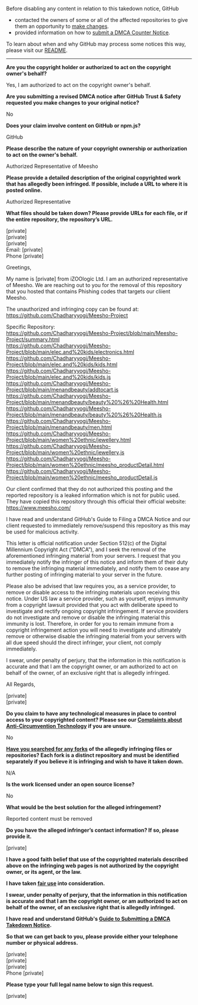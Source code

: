 Before disabling any content in relation to this takedown notice, GitHub
- contacted the owners of some or all of the affected repositories to give them an opportunity to [make changes](https://docs.github.com/en/github/site-policy/dmca-takedown-policy#a-how-does-this-actually-work).
- provided information on how to [submit a DMCA Counter Notice](https://docs.github.com/en/articles/guide-to-submitting-a-dmca-counter-notice).

To learn about when and why GitHub may process some notices this way, please visit our [README](https://github.com/github/dmca/blob/master/README.md#anatomy-of-a-takedown-notice).

---

**Are you the copyright holder or authorized to act on the copyright owner's behalf?**  
  
Yes, I am authorized to act on the copyright owner's behalf.  
  
**Are you submitting a revised DMCA notice after GitHub Trust & Safety requested you make changes to your original notice?**  
  
No  
  
**Does your claim involve content on GitHub or npm.js?**  
  
GitHub  
  
**Please describe the nature of your copyright ownership or authorization to act on the owner's behalf.**  
  
Authorized Representative of Meesho  
  
**Please provide a detailed description of the original copyrighted work that has allegedly been infringed. If possible, include a URL to where it is posted online.**  
  
Authorized Representative  
  
**What files should be taken down? Please provide URLs for each file, or if the entire repository, the repository’s URL.**  
  
[private]  
[private]   
[private]   
Email: [private]  
Phone [private]  
  
Greetings,  
  
My name is [private] from iZOOlogic Ltd. I am an authorized representative of Meesho. We are reaching out to you for the removal of this repository that you hosted that contains Phishing codes that targets our cliient Meesho.  
  
The unauthorized and infringing copy can be found at:  
https://github.com/Chadharyyogi/Meesho-Project  
  
Specific Repository:  
https://github.com/Chadharyyogi/Meesho-Project/blob/main/Meesho-Project/summary.html  
https://github.com/Chadharyyogi/Meesho-Project/blob/main/elec.and%20kids/electronics.html  
https://github.com/Chadharyyogi/Meesho-Project/blob/main/elec.and%20kids/kids.html  
https://github.com/Chadharyyogi/Meesho-Project/blob/main/elec.and%20kids/kids.js  
https://github.com/Chadharyyogi/Meesho-Project/blob/main/menandbeauty/addtocart.js  
https://github.com/Chadharyyogi/Meesho-Project/blob/main/menandbeauty/beauty%20%26%20Health.html  
https://github.com/Chadharyyogi/Meesho-Project/blob/main/menandbeauty/beauty%20%26%20Health.js  
https://github.com/Chadharyyogi/Meesho-Project/blob/main/menandbeauty/men.html  
https://github.com/Chadharyyogi/Meesho-Project/blob/main/women%20ethnic/jewellery.html  
https://github.com/Chadharyyogi/Meesho-Project/blob/main/women%20ethnic/jewellery.js  
https://github.com/Chadharyyogi/Meesho-Project/blob/main/women%20ethnic/meesho_productDetail.html  
https://github.com/Chadharyyogi/Meesho-Project/blob/main/women%20ethnic/meesho_productDetail.js  
  
Our client confirmed that they do not authorized this posting and the reported repository is a leaked information which is not for public used. They have copied this repository through this official their official website: https://www.meesho.com/  
  
I have read and understand GitHub's Guide to Filing a DMCA Notice and our client requested to immediately remove/suspend this repository as this may be used for malicious activity.  
  
This letter is official notification under Section 512(c) of the Digital Millennium Copyright Act (”DMCA”), and I seek the removal of the aforementioned infringing material from your servers. I request that you immediately notify the infringer of this notice and inform them of their duty to remove the infringing material immediately, and notify them to cease any further posting of infringing material to your server in the future.  
  
Please also be advised that law requires you, as a service provider, to remove or disable access to the infringing materials upon receiving this notice. Under US law a service provider, such as yourself, enjoys immunity from a copyright lawsuit provided that you act with deliberate speed to investigate and rectify ongoing copyright infringement. If service providers do not investigate and remove or disable the infringing material this immunity is lost. Therefore, in order for you to remain immune from a copyright infringement action you will need to investigate and ultimately remove or otherwise disable the infringing material from your servers with all due speed should the direct infringer, your client, not comply immediately.  
  
I swear, under penalty of perjury, that the information in this notification is accurate and that I am the copyright owner, or am authorized to act on behalf of the owner, of an exclusive right that is allegedly infringed.  
  
All Regards,  
  
[private]  
[private]  
  
**Do you claim to have any technological measures in place to control access to your copyrighted content? Please see our <a href="https://docs.github.com/articles/guide-to-submitting-a-dmca-takedown-notice#complaints-about-anti-circumvention-technology">Complaints about Anti-Circumvention Technology</a> if you are unsure.**  
  
No  
  
**<a href="https://docs.github.com/articles/dmca-takedown-policy#b-what-about-forks-or-whats-a-fork">Have you searched for any forks</a> of the allegedly infringing files or repositories? Each fork is a distinct repository and must be identified separately if you believe it is infringing and wish to have it taken down.**  
  
N/A  
  
**Is the work licensed under an open source license?**  
  
No  
  
**What would be the best solution for the alleged infringement?**  
  
Reported content must be removed  
  
**Do you have the alleged infringer’s contact information? If so, please provide it.**  
  
[private]
  
**I have a good faith belief that use of the copyrighted materials described above on the infringing web pages is not authorized by the copyright owner, or its agent, or the law.**  
  
**I have taken <a href="https://www.lumendatabase.org/topics/22">fair use</a> into consideration.**  
  
**I swear, under penalty of perjury, that the information in this notification is accurate and that I am the copyright owner, or am authorized to act on behalf of the owner, of an exclusive right that is allegedly infringed.**  
  
**I have read and understand GitHub's <a href="https://docs.github.com/articles/guide-to-submitting-a-dmca-takedown-notice/">Guide to Submitting a DMCA Takedown Notice</a>.**  
  
**So that we can get back to you, please provide either your telephone number or physical address.**  
  
[private]  
[private]  
[private]  
Phone [private]  
  
**Please type your full legal name below to sign this request.**  
  
[private]  
